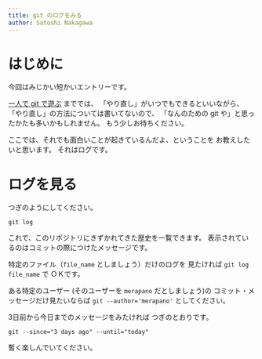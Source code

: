 ```yaml
---
title: git のログをみる
author: Satoshi Nakagawa
---
```


# はじめに

今回はみじかい短かいエントリーです。

[一人で git で遊ぶ](git-local.md) まででは、
「やり直し」がいつでもできるといいながら、
「やり直し」の方法については書いてないので、
「なんのための git や」と思ったかたも多いかもしれません。
もう少しお待ちください。

ここでは、それでも面白いことが起きているんだよ、ということを
お教えしたいと思います。
それはログです。

# ログを見る

つぎのようにしてください。

```
git log
```

これで、このリポジトリにきずかれてきた歴史を一覧できます。
表示されているのはコミットの際につけたメッセージです。

特定のファイル（`file_name` としましょう）だけのログを
見たければ `git log file_name` で
ＯＫです。

ある特定のユーザー (そのユーザーを `merapano` だとしましょう)の
コミット・メッセージだけ見たいならば
`git --author='merapano'` としてください。

3日前から今日までのメッセージをみたければ
つぎのとおりです。

```
git --since="3 days ago" --until="today"
```

暫く楽しんでいてください。

